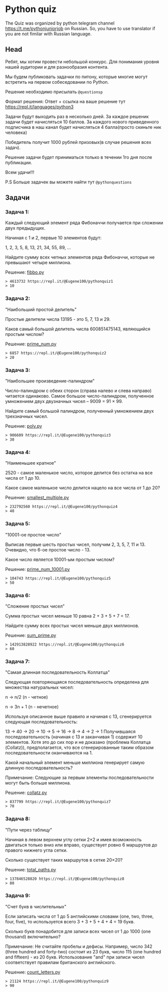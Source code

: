 # Python quiz

The Quiz was organized by python telegram channel https://t.me/pythonjuniorjob on Russian. So, you have to use translator if you are not fimilar with Russian language.

## Head

Ребят, мы хотим провести небольшой конкурс. Для понимания уровня нашей аудитории и для разнообразия контента.

Мы будем публиковать задачки по питону, которые многие могут встретить на первом собеседовании по Python.

Решение необходимо присылать `@questionsp`

Формат решения: Ответ + ссылка на ваше решение тут https://repl.it/languages/python3

Задачи будут выходить раз в несколько дней. За каждое решеник задачи будет начисляться 10 баллов. За каждого нового приведенного подписчика в наш канал будет начисляться 4 балла(просто скиньте ник человека)

Победитель получит 1000 рублей призовых(в случае решения всех задач).

Решение задачи  будет приниматься только в течении 1го дня после публикации.

Всем удачи!!!

P.S
Больше задачек вы можете найти тут `@pythonquestions`

## Задачи

### Задача 1:

Каждый следующий элемент ряда Фибоначчи получается при сложении двух предыдущих.

Начиная с 1 и 2, первые 10 элементов будут:

1, 2, 3, 5, 8, 13, 21, 34, 55, 89, ...

Найдите сумму всех четных элементов ряда Фибоначчи, которые не превышают четыре миллиона.

Решение: [fibbo.py](https://github.com/eugene100/python-quiz/blob/master/fibbo.py)

```
> 4613732 https://repl.it/@Eugene100/pythonquiz1
> 10
```

### Задача 2:

"Наибольший простой делитель"

Простые делители числа 13195 - это 5, 7, 13 и 29.

Каков самый большой делитель числа 600851475143, являющийся простым числом?

Решение: [prime_num.py](https://github.com/eugene100/python-quiz/blob/master/prime_num.py)

```
> 6857 https://repl.it/@Eugene100/pythonquiz2
> 20
```

### Задача 3:

"Наибольшее произведение-палиндром"

Число-палиндром с обеих сторон (справа налево и слева направо) читается одинаково. Самое большое число-палиндром, полученное умножением двух двузначных чисел – 9009 = 91 × 99.

Найдите самый большой палиндром, полученный умножением двух трехзначных чисел.

Решение: [poly.py](https://github.com/eugene100/python-quiz/blob/master/poly.py)

```
> 906609 https://repl.it/@Eugene100/pythonquiz3
> 30
```

### Задача 4:

"Наименьшее кратное"

2520 - самое маленькое число, которое делится без остатка на все числа от 1 до 10.

Какое самое маленькое число делится нацело на все числа от 1 до 20?


Решение: [smallest_multiple.py](https://github.com/eugene100/python-quiz/blob/master/smallest_multiple.py)

```
> 232792560 https://repl.it/@Eugene100/pythonquiz4
> 40
```

### Задача 5:

"10001-ое простое число"

Выписав первые шесть простых чисел, получим 2, 3, 5, 7, 11 и 13. Очевидно, что 6-ое простое число - 13.

Какое число является 10001-ым простым числом?


Решение: [prime_num_10001.py](https://github.com/eugene100/python-quiz/blob/master/prime_num_10001.py)

```
> 104743 https://repl.it/@Eugene100/pythonquiz5
> 50
```

### Задача 6:

"Сложение простых чисел"

Сумма простых чисел меньше 10 равна 2 + 3 + 5 + 7 = 17.

Найдите сумму всех простых чисел меньше двух миллионов.


Решение: [sum_prime.py](https://github.com/eugene100/python-quiz/blob/master/sum_prime.py)

```
> 142913828922 https://repl.it/@Eugene100/pythonquiz6
> 60
```

### Задача 7:

"Самая длинная последовательность Коллатца"

Следующая повторяющаяся последовательность определена для множества натуральных чисел:

n → n/2 (n - четное)

n → 3n + 1 (n - нечетное)

Используя описанное выше правило и начиная с 13, сгенерируется следующая последовательность:

13 → 40 → 20 → 10 → 5 → 16 → 8 → 4 → 2 → 1
Получившаяся последовательность (начиная с 13 и заканчивая 1) содержит 10 элементов. Хотя это до сих пор и не доказано (проблема Коллатца (Collatz)), предполагается, что все сгенерированные таким образом последовательности оканчиваются на 1.

Какой начальный элемент меньше миллиона генерирует самую длинную последовательность?

Примечание: Следующие за первым элементы последовательности могут быть больше миллиона.


Решение: [collatz.py](https://github.com/eugene100/python-quiz/blob/master/collatz.py)

```
> 837799 https://repl.it/@Eugene100/pythonquiz7
> 70
```

### Задача 8:

"Пути через таблицу"

Начиная в левом верхнем углу сетки 2×2 и имея возможность двигаться только вниз или вправо, существует ровно 6 маршрутов до правого нижнего угла сетки.

Сколько существует таких маршрутов в сетке 20×20?


Решение: [total_paths.py](https://github.com/eugene100/python-quiz/blob/master/total_paths.py)

```
> 137846528820 https://repl.it/@Eugene100/pythonquiz8
> 80
```

### Задача 9:

"Счет букв в числительных"

Если записать числа от 1 до 5 английскими словами (one, two, three, four, five), то используется всего 3 + 3 + 5 + 4 + 4 = 19 букв.

Сколько букв понадобится для записи всех чисел от 1 до 1000 (one thousand) включительно?

Примечание: Не считайте пробелы и дефисы. Например, число 342 (three hundred and forty-two) состоит из 23 букв, число 115 (one hundred and fifteen) - из 20 букв. Использование "and" при записи чисел соответствует правилам британского английского.


Решение: [count_letters.py](https://github.com/eugene100/python-quiz/blob/master/count_letters.py)

```
> 21124 https://repl.it/@Eugene100/pythonquiz9
> 90
```
